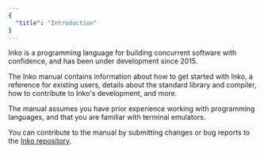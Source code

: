 ```yaml
---
{
  "title": "Introduction"
}
---
```


Inko is a programming language for building concurrent software with confidence,
and has been under development since 2015.

The Inko manual contains information about how to get started with Inko, a
reference for existing users, details about the standard library and compiler,
how to contribute to Inko's development, and more.

The manual assumes you have prior experience working with programming languages,
and that you are familiar with terminal emulators.

You can contribute to the manual by submitting changes or bug reports to the
[Inko repository](https://github.com/inko-lang/inko).
